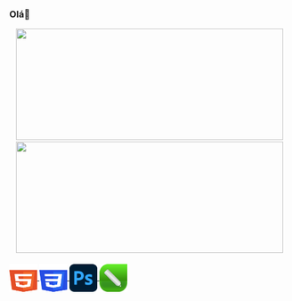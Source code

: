 ### Olá👋
<div align="center">
  <a href="https://github.com/ricardolopes2025">
  <img width="480em" height="200em"src="https://github-readme-stats.vercel.app/api?username=ricardolopes2025&show_icons=true&theme=algolia&include_all_commits=true&count_private=true"/>
  <img width="480em" height="200em" src="https://github-readme-stats.vercel.app/api/top-langs/?username=ricardolopes2025&layout=compact&langs_count=7&theme=algolia"/>
</div>
<div style="display: inline_block"><br>  
  <img align="center" alt="Ricardo-HTML" width="50" height="50"  src="https://github.com/ricardolopes2025/img/blob/aecd31d048b455ae9442de224e5b13e5ff8a16e3/html.svg" />
  <img align="center" alt="Ricardo-CSS" width="50" height="50"  src="https://github.com/ricardolopes2025/img/blob/aecd31d048b455ae9442de224e5b13e5ff8a16e3/css.svg" />
  <img align="center" alt="Ricardo-PSD" width="50" height="50" src="https://github.com/ricardolopes2025/img/blob/aa62e384b1a46c83a6fb86416f66d0aa384d6273/psd.svg"/>
  <img align="center" alt="Ricardo-CDR" width="50" height="50" src="https://github.com/ricardolopes2025/img/blob/aa62e384b1a46c83a6fb86416f66d0aa384d6273/cdr.svg" />
 
          
          

</div>

 


